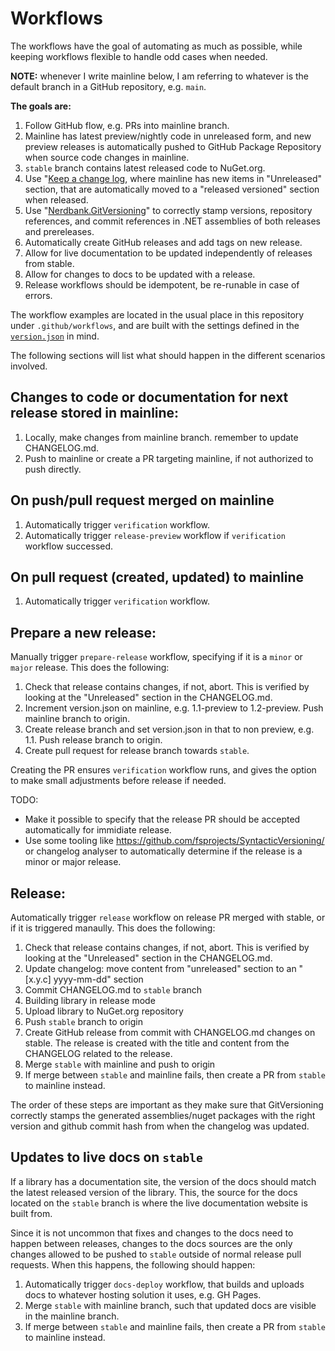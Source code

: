 # Workflows

The workflows have the goal of automating as much as possible, while keeping workflows flexible to handle odd cases when needed.

**NOTE:** whenever I write mainline below, I am referring to whatever is the default branch in a GitHub repository, e.g. `main`.

**The goals are:**

1. Follow GitHub flow, e.g. PRs into mainline branch.
2. Mainline has latest preview/nightly code in unreleased form, and new preview releases is automatically pushed to GitHub Package Repository when source code changes in mainline.
3. `stable` branch contains latest released code to NuGet.org.
4. Use "[Keep a change log](https://keepachangelog.com/en/1.0.0/), where mainline has new items in "Unreleased" section, that are automatically moved to a "released versioned" section when released.
5. Use "[Nerdbank.GitVersioning](https://github.com/dotnet/Nerdbank.GitVersioning)" to correctly stamp versions, repository references, and commit references in .NET assemblies of both releases and prereleases.
7. Automatically create GitHub releases and add tags on new release.
8. Allow for live documentation to be updated independently of releases from stable.
9. Allow for changes to docs to be updated with a release.
10. Release workflows should be idempotent, be re-runable in case of errors.

The workflow examples are located in the usual place in this repository under `.github/workflows`, and are built with the settings defined in the [`version.json`](https://github.com/bUnit-dev/workflows/blob/main/version.json) in mind.

The following sections will list what should happen in the different scenarios involved.

## Changes to code or documentation for next release stored in mainline:

1. Locally, make changes from mainline branch. remember to update CHANGELOG.md.
2. Push to mainline or create a PR targeting mainline, if not authorized to push directly.

## On push/pull request merged on mainline

1. Automatically trigger `verification` workflow.
2. Automatically trigger `release-preview` workflow if `verification` workflow successed.

## On pull request (created, updated) to mainline

1. Automatically trigger `verification` workflow.

## Prepare a new release:

Manually trigger `prepare-release` workflow, specifying if it is a `minor` or `major` release. This does the following:

1. Check that release contains changes, if not, abort. This is verified by looking at the "Unreleased" section in the CHANGELOG.md.
2. Increment version.json on mainline, e.g. 1.1-preview to 1.2-preview. Push mainline branch to origin.
3. Create release branch and set version.json in that to non preview, e.g. 1.1. Push release branch to origin.
4. Create pull request for release branch towards `stable`.

Creating the PR ensures `verification` workflow runs, and gives the option to make small adjustments before release if needed.

TODO: 

- Make it possible to specify that the release PR should be accepted automatically for immidiate release.
- Use some tooling like https://github.com/fsprojects/SyntacticVersioning/ or changelog analyser to automatically determine if the release is a minor or major release.

## Release:

Automatically trigger `release` workflow on release PR merged with stable, or if it is triggered manaully. This does the following:

1. Check that release contains changes, if not, abort. This is verified by looking at the "Unreleased" section in the CHANGELOG.md.
2. Update changelog: move content from "unreleased" section to an "[x.y.c] yyyy-mm-dd" section
3. Commit CHANGELOG.md to `stable` branch
4. Building library in release mode
5. Upload library to NuGet.org repository
6. Push `stable` branch to origin
7. Create GitHub release from commit with CHANGELOG.md changes on stable. The release is created with the title and content from the CHANGELOG related to the release.
8. Merge `stable` with mainline and push to origin
9. If merge between `stable` and mainline fails, then create a PR from `stable` to mainline instead.

The order of these steps are important as they make sure that GitVersioning correctly stamps the generated assemblies/nuget packages with the right version and github commit hash from when the changelog was updated.

## Updates to live docs on `stable`

If a library has a documentation site, the version of the docs should match the latest released version of the library. This, the source for the docs located on the `stable` branch is where the live documentation website is built from.

Since it is not uncommon that fixes and changes to the docs need to happen between releases, changes to the docs sources are the only changes allowed to be pushed to `stable` outside of normal release pull requests. When this happens, the following should happen:

1. Automatically trigger `docs-deploy` workflow, that builds and uploads docs to whatever hosting solution it uses, e.g. GH Pages.
2. Merge `stable` with mainline branch, such that updated docs are visible in the mainline branch.
3. If merge between `stable` and mainline fails, then create a PR from `stable` to mainline instead.
